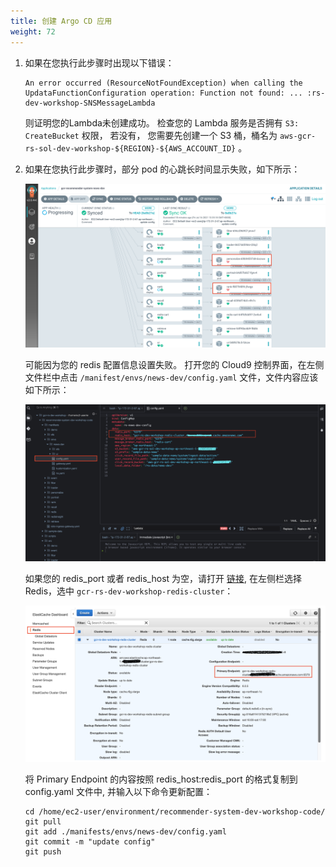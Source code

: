 ```yaml
---
title: 创建 Argo CD 应用
weight: 72
---
```


1. 如果在您执行此步骤时出现以下错误：
    ```
    An error occurred (ResourceNotFoundException) when calling the UpdataFunctionConfiguration operation: Function not found: ... :rs-dev-workshop-SNSMessageLambda
    ```
   则证明您的Lambda未创建成功。 检查您的 Lambda 服务是否拥有 `S3: CreateBucket` 权限， 若没有， 您需要先创建一个 S3 桶，桶名为 `aws-gcr-rs-sol-dev-workshop-${REGION}-${AWS_ACCOUNT_ID}` 。

2. 如果在您执行此步骤时，部分 pod 的心跳长时间显示失败，如下所示：
   
    ![argocd heart unhealthy](/images/argocd-heart-unhealthy.png)

    可能因为您的 redis 配置信息设置失败。 打开您的 Cloud9 控制界面，在左侧文件栏中点击 `/manifest/envs/news-dev/config.yaml` 文件，文件内容应该如下所示：

    ![fix redis bug](/images/redis-bug.png)

    如果您的 redis_port 或者 redis_host 为空，请打开 [链接](https://console.aws.amazon.com/elasticache/home), 在左侧栏选择 Redis，选中 `gcr-rs-dev-workshop-redis-cluster`：

    ![redis console](/images/redis-console.png)

    将 Primary Endpoint 的内容按照 redis_host:redis_port 的格式复制到 config.yaml 文件中, 并输入以下命令更新配置：

    ```shell
    cd /home/ec2-user/environment/recommender-system-dev-workshop-code/
    git pull
    git add ./manifests/envs/news-dev/config.yaml
    git commit -m "update config"
    git push
    ```
